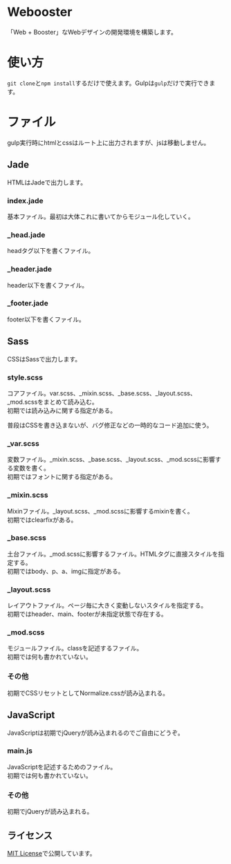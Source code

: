 # Webooster

「Web + Booster」なWebデザインの開発環境を構築します。

# 使い方

`git clone`と`npm install`するだけで使えます。Gulpは`gulp`だけで実行できます。

# ファイル

gulp実行時にhtmlとcssはルート上に出力されますが、jsは移動しません。

## Jade

HTMLはJadeで出力します。

### index.jade

基本ファイル。最初は大体これに書いてからモジュール化していく。

### _head.jade

headタグ以下を書くファイル。

### _header.jade

header以下を書くファイル。

### _footer.jade

footer以下を書くファイル。

## Sass

CSSはSassで出力します。

### style.scss

コアファイル。var.scss、_mixin.scss、_base.scss、_layout.scss、_mod.scssをまとめて読み込む。  
初期では読み込みに関する指定がある。

普段はCSSを書き込まないが、バグ修正などの一時的なコード追加に使う。

### _var.scss

変数ファイル。_mixin.scss、_base.scss、_layout.scss、_mod.scssに影響する変数を書く。  
初期ではフォントに関する指定がある。

### _mixin.scss

Mixinファイル。_layout.scss、_mod.scssに影響するmixinを書く。  
初期ではclearfixがある。

### _base.scss

土台ファイル。_mod.scssに影響するファイル。HTMLタグに直接スタイルを指定する。  
初期ではbody、p、a、imgに指定がある。

### _layout.scss

レイアウトファイル。ページ毎に大きく変動しないスタイルを指定する。  
初期ではheader、main、footerが未指定状態で存在する。

### _mod.scss

モジュールファイル。classを記述するファイル。  
初期では何も書かれていない。

### その他

初期でCSSリセットとしてNormalize.cssが読み込まれる。


## JavaScript

JavaScriptは初期でjQueryが読み込まれるのでご自由にどうぞ。

### main.js

JavaScriptを記述するためのファイル。  
初期では何も書かれていない。

### その他

初期でjQueryが読み込まれる。

## ライセンス

[MIT License](LICENSE.md)で公開しています。
